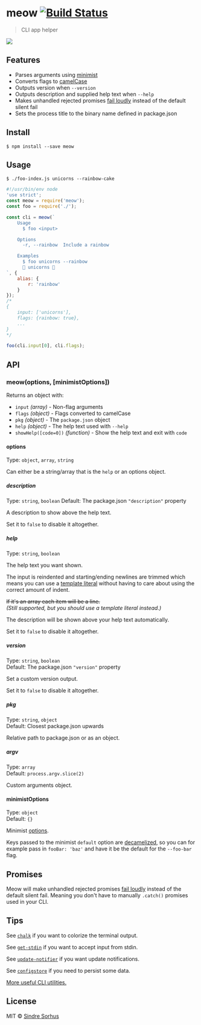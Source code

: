 # meow [![Build Status](https://travis-ci.org/sindresorhus/meow.svg?branch=master)](https://travis-ci.org/sindresorhus/meow)

> CLI app helper

![](meow.gif)


## Features

- Parses arguments using [minimist](https://github.com/substack/minimist)
- Converts flags to [camelCase](https://github.com/sindresorhus/camelcase)
- Outputs version when `--version`
- Outputs description and supplied help text when `--help`
- Makes unhandled rejected promises [fail loudly](https://github.com/sindresorhus/loud-rejection) instead of the default silent fail
- Sets the process title to the binary name defined in package.json


## Install

```
$ npm install --save meow
```


## Usage

```
$ ./foo-index.js unicorns --rainbow-cake
```

```js
#!/usr/bin/env node
'use strict';
const meow = require('meow');
const foo = require('./');

const cli = meow(`
	Usage
	  $ foo <input>

	Options
	  -r, --rainbow  Include a rainbow

	Examples
	  $ foo unicorns --rainbow
	  🌈 unicorns 🌈
`, {
	alias: {
		r: 'rainbow'
	}
});
/*
{
	input: ['unicorns'],
	flags: {rainbow: true},
	...
}
*/

foo(cli.input[0], cli.flags);
```


## API

### meow(options, [minimistOptions])

Returns an object with:

- `input` *(array)* - Non-flag arguments
- `flags` *(object)* - Flags converted to camelCase
- `pkg` *(object)* - The `package.json` object
- `help` *(object)* - The help text used with `--help`
- `showHelp([code=0])` *(function)* - Show the help text and exit with `code`

#### options

Type: `object`, `array`, `string`

Can either be a string/array that is the `help` or an options object.

##### description

Type: `string`, `boolean`
Default: The package.json `"description"` property

A description to show above the help text.

Set it to `false` to disable it altogether.

##### help

Type: `string`, `boolean`

The help text you want shown.

The input is reindented and starting/ending newlines are trimmed which means you can use a [template literal](https://developer.mozilla.org/en/docs/Web/JavaScript/Reference/template_strings) without having to care about using the correct amount of indent.

<del>If it's an array each item will be a line.</del>  
*(Still supported, but you should use a template literal instead.)*

The description will be shown above your help text automatically.

Set it to `false` to disable it altogether.

##### version

Type: `string`, `boolean`  
Default: The package.json `"version"` property

Set a custom version output.

Set it to `false` to disable it altogether.

##### pkg

Type: `string`, `object`  
Default: Closest package.json upwards

Relative path to package.json or as an object.

##### argv

Type: `array`  
Default: `process.argv.slice(2)`

Custom arguments object.

#### minimistOptions

Type: `object`  
Default: `{}`

Minimist [options](https://github.com/substack/minimist#var-argv--parseargsargs-opts).

Keys passed to the minimist `default` option are [decamelized](https://github.com/sindresorhus/decamelize), so you can for example pass in `fooBar: 'baz'` and have it be the default for the `--foo-bar` flag.


## Promises

Meow will make unhandled rejected promises [fail loudly](https://github.com/sindresorhus/loud-rejection) instead of the default silent fail. Meaning you don't have to manually `.catch()` promises used in your CLI.


## Tips

See [`chalk`](https://github.com/chalk/chalk) if you want to colorize the terminal output.

See [`get-stdin`](https://github.com/sindresorhus/get-stdin) if you want to accept input from stdin.

See [`update-notifier`](https://github.com/yeoman/update-notifier) if you want update notifications.

See [`configstore`](https://github.com/yeoman/configstore) if you need to persist some data.

[More useful CLI utilities.](https://github.com/sindresorhus/awesome-nodejs#command-line-utilities)


## License

MIT © [Sindre Sorhus](http://sindresorhus.com)
